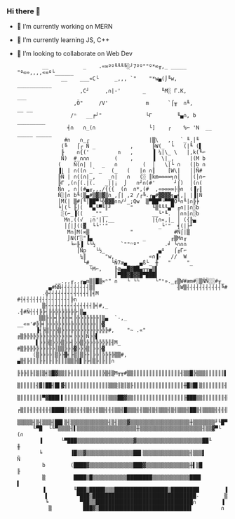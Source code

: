 ### Hi there 👋


- 🔭 I’m currently working on MERN
- 🌱 I’m currently learning JS, C++
- 👯 I’m looking to collaborate on Web Dev


              __           _    .«∞ºº╙╙╙╚░┘7ºº""º*∞╓,_ _____  "º∞»,,,,«∞º└______
                    __    ___«C└     _,,, `"    "*w▄(⌡╙w,            ___________
                          ,C┘     ,∩|-'       _     ╙M░ Γ.K,                ___
                        ,Ö"     /V'            m      `⌠╥  ∩╙,              __ __
                       /ⁿ   __╒┘"              └Γ        ╙▄∩, b            _________
                      ╡∩   ∩_(∩                 └]    ┌    %⌐ 'N  __ _____ _____
                     #∩   ∩_┌                   |▒\   ,,  `_╙,│╙
                    (╚   ⌠┌ Ñ _           ,      ╟W(_  └   (|╙ (▌
                    ╟    ∩{('         ∩   ,      ▐ ¼|\_ \   |,k(╙⌐
                    Ñ)  #_∩∩∩        (    ,      ▐  \|_,     |(M b
                   (    Ñ(∩| |   _   ∩        (  │   \|└ ∩   (|b ∩
                   ▐| | ∩((∩ _` _   (_   (   |∩ ∩║    [W\|   ││Ñ#
                   ╟Ñ | ∩((∩|_,    _∩|   ∩   (░ ║km∞∞∞∞╕∩│   │(│∩⌐
                   ╠Γ ,(∩⌠(.|(.   _||¡  ⌡   ∩┘∩(#'      ┘⌠)  │(∩(
                   Ñ∩ , ∩│(#▄╓,,,/{{{  (∩  ∩*,(#  ,«∞∞∞∞├╠∩  (▐┌║
                   Ñ░│∩ b╙(▒▄#▒▓▒▓▒∩_,⌠| ,2 /┌╚.┌▄#▓▓▓▓╗▄╡,| |▐|Ñ
                   │M(| ▒#⌠╙│██▀└╬▓▓▓∩∩/┘_;Qw  ▒▀██▀└▀▀█Ö╙∩╙|∩╠╞
                   ╘│(└ ╟⌡(  ▀▄╙▀╙║╜      "      ╙▒╙╙╙▄▀ ╓∩||∩░b
                    ░(⌐_▐((   _""__              __└"╙.  │∩∩|∩░b
                     M∩,((√  ¡∩'||,__            |{∩«,|_ │ ({╠▄
                     │⌠|⌡((▓  └└''"                _└'"  ╡(|├╜
                      M∩│M(∞▒             "             #Ñ⌠|▒
                      ⌡N(Γ░"▐▄                _        ╓▒M∩╓
                       ╘⌐╟▐ └└½        `""ⁿº"        .╛ └∩∩∩
                         ⌠Ñp   └½_                 ▄º   ⌠╓Γ⌐
                          ¼║      "w,           «∩▐-   //  W
                           └#_      └Ñ7æ▄_  _▄ß└_ ╫   "     "_
                             └M⌐,    ╟æ▄▄█▓██▄╥╥▄▒▌
                                     ║▀██▓█▓▓█▀███▌
                   _.,,╓,,╓▄m▒║█▒∞ⁿ" ∩   └ └└     └"ⁿ»._╓▒W#æm#░▒ÑÑ░░#╥_
                ▄#ÑÑ┤┤┤┤┤┤┤┤┤▒║                          ╢W▒┤┤┤┤┤┤┤┤┤┤┤╚#
              .╬┤┤┤┤┤┤┤┤┤┤┤┤┤║╡M                        #┤╡┤┤┤┤┤┤┤┤┤┤┤┤┤┤╠n
              ▒┤┤┤┤┤┤┤┤┤┤┤┤┤┤┤╠╡#,_                   .╢#Ñ┤┤┤╠╠┤╠╠╠╠╠╠╠╠╠┤▒▄
             ▒▒╠╠╠╡╠╠╠╠╡╠╠╠╠╠╠╠╠║▒▄  `-,_       __«∞'#╠╠╡╠╠╠╠╠╠╠╠╠╠╠╠╠╠╠╠║╠▓
            ▐╡╠▒╠╠╠▒╠╠╠╠╠╠╠╠╠╠╠╠╠╠╠#,    "~ .«"    ╔▒╠╠╠╠╠╠╠╠╠╠╠╠╠╠╠╡╠╠╠║Ñ╠╠▌
            ▌╠╠╠▒╠╠╠▒╠╠╢╠╠▒╠╠╠╠╠╠╠╠║╢M_          #▒╠╠╠╠╠╠╠╠╠╠║▒▒╠╠╠▓╠╠╠▒║╠╠╠▓
           (▒╠╠╠╠║▒╠╟▓╡╟▒║▒╟╟║╠╠║╠╠╟╠▒▒#,      ▄▒╢╠║║║╟╟║╟║╟║║║▒▒╟▒▌╟╠╢▒╠║╟║║∩
           ╟╠╠║╟║▒║▒╡▒█▓▒▒║╠║║║║║║║║║║╠▒╢▒M╥╥#▒▒║║║║║║║║║║║║║║║╢▒▒█╠▒▒▒║║║║║║▌
           ▒║║║║║╢▓║██╢█▌▓╢║║║║║║║║║║║║║▒▒▒║▒║▒╟║║║║║║║║║║║║║║║║╫█▒█▌▒║║║║║║║╢p
           ▒║║║║║║║▀▓███▌▌║║║║║║║║║║║║║║▒▒▒██▓▒▒║║║║║║║║║║║║║║║║╟███▒▒║║║║║║║╢▒
          ╒▒║║╢║╢╢╢╢╢████║╢▒╢╢╢╢▒╢╢╢▒▒╢╢╢▒▒╢█▒▒▒╢╢▒▒╢▒╢▒▒▒╢▒╢▒▒▒╢██▒╢▒▒▒▒╢╢╢╢▒▒
          ▒▒▒▒▒╢▒╢▒▒▒╢██▌▒╢▒▒▒▒▒▒▒▒▒▒▒▒╢▒╢▒▒▒▓▒▒▒▒▒▒▒▒▒▒▒▒▒▒▒▒▒▒▒╫▒▒▒▒▒▒▒╜╙█▀╙
           ╙▀█  └╙▀▒▒▒▒╢▌▒▒▒▒▒▒▒▒▒▒▒▒▒▒▒▒▒▒▒╫▒▒▒▒▒▒▒▒▒▒▒▒▒▒▒▒▒▒▒▒╢▒▒▓▀└   (∩
             ▐      └▀███▒▒▒▒▒▒▒▒▒▒▒▒▒▒▒▒▒▒▓▒▒▒▒▒▒▒▒▒▒▒▒▒▒▒▒▒▒▒▒▒██╙      ╫
             ╘         ▐█▒▒▓▒▒▒▒▒▒▒▒▒▒▒▒▒▒▒██▌▒▒▒▒▒▒▒▒▒▒▒▒▒▒▒╢▒▒▒▌        Ñ
              b        (████▓▒▒▒▒▒▒▒▒▒▒▒▒▒▒███▓▒▒▒▒▒▒▒▒▒▒▒▒▒▒╫▌▒█        ╟
              ▒         ████▒█▒▒▒▒▒▒▒▒▒▒▒████████▒▒▒▒▒▒▒▒▒▒▒▒███▌        ▌
              ▐         ╙███▒█████▒▒▒█████████████████▒█████████        ▐
               ▌         ▀███▒█████████████████████████████████-        ▒
               ╘          ▀██▒▒███████████████████████████████∩        ▐
                ▒          ███▓▒█████████████████████████████▌         ∩

